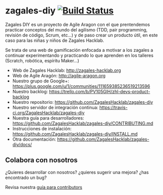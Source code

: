 zagales-diy [![Build Status](https://travis-ci.org/ZagalesHacklab/zagales-diy.png)](https://travis-ci.org/ZagalesHacklab/zagales-diy)
===========

Zagales DIY es un proyecto de Agile Aragon con el que prentendemos practicar conceptos del mundo del agilismo (TDD, pair
 programming, revisión de código, Scrum, etc...) y de paso crear un producto útil, en este caso para las niñas y niños
 de Zagales Hacklab.

 Se trata de una web de gamificación enfocada a motivar a los zagales a continuar experimentando y practicando lo que
 aprenden en los talleres (Scratch, robótica, espíritu Maker...)


* Web de Zagales Hacklab: http://zagales-hacklab.org
* Web de Agile Aragón: http://agile-aragon.org
* Nuestro grupo de Google+: https://plus.google.com/u/1/communities/111659385236519213596
* Nuestro backlog: https://trello.com/b/PV105GlH/zhl-devs-product-backlog
* Nuestro repositorio: https://github.com/ZagalesHacklab/zagales-diy
* Nuestro servidor de integración continua: https://travis-ci.org/ZagalesHacklab/zagales-diy
* Nuestra guía para desarrolladores: https://github.com/ZagalesHacklab/zagales-diy/CONTRIBUTING.md
* Instrucciones de instalación: https://github.com/ZagalesHacklab/zagales-diy/INSTALL.md
* Otra documentación: https://github.com/ZagalesHacklab/zagales-diy/docs/

## Colabora con nosotros ##

¿Quieres desarrollar con nosotros? ¿quieres sugerir una mejora? ¿has encontrado un bug?

Revisa nuestra [guía para contributors](https://github.com/ZagalesHacklab/zagales-diy/CONTRIBUTING.md)